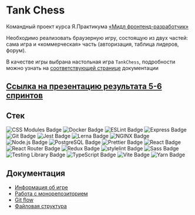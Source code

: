 # Tank Chess

Командный проект курса Я.Практикума [ «Мидл фронтенд-разработчик»](https://practicum.yandex.ru/middle-frontend/)

Необходимо реализовать браузерную игру, состоящую из двух частей: сама игра и «коммерческая» часть (авторизация, таблица лидеров, форум).

В качестве игры выбрана настольная игра `TankChess`, подробности можно узнать на [соответствующей странице](./docs/game) документации

## [Ссылка на презентацию результата 5-6 спринтов](https://youtu.be/jKmsM8t_ozk)

## Стек


![CSS Modules Badge](https://img.shields.io/badge/CSS%20Modules-000?logo=cssmodules&logoColor=fff&style=plastic) ![Docker Badge](https://img.shields.io/badge/Docker-2496ED?logo=docker&logoColor=fff&style=plastic) ![ESLint Badge](https://img.shields.io/badge/ESLint-4B32C3?logo=eslint&logoColor=fff&style=plastic) ![Express Badge](https://img.shields.io/badge/Express-000?logo=express&logoColor=fff&style=plastic) ![Git Badge](https://img.shields.io/badge/Git-F05032?logo=git&logoColor=fff&style=plastic) ![Jest Badge](https://img.shields.io/badge/Jest-C21325?logo=jest&logoColor=fff&style=plastic) ![Lerna Badge](https://img.shields.io/badge/Lerna-9333EA?logo=lerna&logoColor=fff&style=plastic) ![NGINX Badge](https://img.shields.io/badge/NGINX-009639?logo=nginx&logoColor=fff&style=plastic) ![Node.js Badge](https://img.shields.io/badge/Node.js-393?logo=nodedotjs&logoColor=fff&style=plastic) ![PostgreSQL Badge](https://img.shields.io/badge/PostgreSQL-4169E1?logo=postgresql&logoColor=fff&style=plastic) ![Prettier Badge](https://img.shields.io/badge/Prettier-F7B93E?logo=prettier&logoColor=fff&style=plastic) ![React Badge](https://img.shields.io/badge/React-61DAFB?logo=react&logoColor=000&style=plastic) ![React Router Badge](https://img.shields.io/badge/React%20Router-CA4245?logo=reactrouter&logoColor=fff&style=plastic) ![Redux Badge](https://img.shields.io/badge/Redux-764ABC?logo=redux&logoColor=fff&style=plastic) ![stylelint Badge](https://img.shields.io/badge/stylelint-263238?logo=stylelint&logoColor=fff&style=plastic) ![Sass Badge](https://img.shields.io/badge/Sass-C69?logo=sass&logoColor=fff&style=plastic) ![Testing Library Badge](https://img.shields.io/badge/Testing%20Library-E33332?logo=testinglibrary&logoColor=fff&style=plastic) ![TypeScript Badge](https://img.shields.io/badge/TypeScript-3178C6?logo=typescript&logoColor=fff&style=plastic) ![Vite Badge](https://img.shields.io/badge/Vite-646CFF?logo=vite&logoColor=fff&style=plastic) ![Yarn Badge](https://img.shields.io/badge/Yarn-2C8EBB?logo=yarn&logoColor=fff&style=plastic)

## Документация

- [Информация об игре](./docs/game.md)
- [Работа с монорепозиторием](./docs/get_started.md)
- [Git flow](./docs/gitflow.md)
- [Файловая структура](./docs/file_structure.md)
